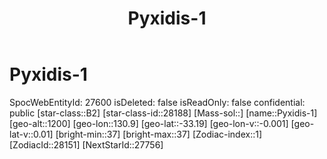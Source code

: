 ﻿---
title: "Pyxidis-1"
location: [-33.19,130.9,1200]
type: Station
tags:
- astro/Star

---

# Pyxidis-1

SpocWebEntityId: 27600
isDeleted: false
isReadOnly: false
confidential: public
[star-class::B2]
[star-class-id::28188]
[Mass-sol::]
[name::Pyxidis-1]
[geo-alt::1200]
[geo-lon::130.9]
[geo-lat::-33.19]
[geo-lon-v::-0.001]
[geo-lat-v::0.01]
[bright-min::37]
[bright-max::37]
[Zodiac-index::1]
[ZodiacId::28151]
[NextStarId::27756]

